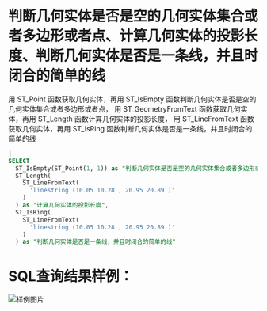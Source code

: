 # 判断几何实体是否是空的几何实体集合或者多边形或者点、计算几何实体的投影长度、判断几何实体是否是一条线，并且时闭合的简单的线

用 ST_Point 函数获取几何实体，再用 ST_IsEmpty 函数判断几何实体是否是空的几何实体集合或者多边形或者点，
用 ST_GeometryFromText 函数获取几何实体，再用 ST_Length 函数计算几何实体的投影长度，
用 ST_LineFromText 函数获取几何实体，再用 ST_IsRing 函数判断几何实体是否是一条线，并且时闭合的简单的线





```SQL
|
SELECT
  ST_IsEmpty(ST_Point(1, 1)) as "判断几何实体是否是空的几何实体集合或者多边形或者点",
  ST_Length(
    ST_LineFromText(
      'linestring (10.05 10.28 , 20.95 20.89 )'
    )
  ) as "计算几何实体的投影长度",
  ST_IsRing(
    ST_LineFromText(
      'linestring (10.05 10.28 , 20.95 20.89 )'
    )
  ) as "判断几何实体是否是一条线，并且时闭合的简单的线"
```

# SQL查询结果样例：

![样例图片](https://img.alicdn.com/tfs/TB1zbtKfBFR4u4jSZFPXXanzFXa-665-350.png)